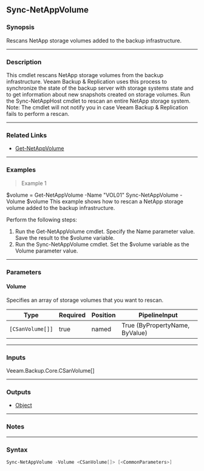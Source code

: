 Sync-NetAppVolume
-----------------

### Synopsis
Rescans NetApp storage volumes added to the backup infrastructure.

---

### Description

This cmdlet rescans NetApp storage volumes from the backup infrastructure.
Veeam Backup & Replication uses this process to synchronize the state of the backup server with storage systems state and to get information about new snapshots created on storage volumes.
Run the Sync-NetAppHost cmdlet to rescan an entire NetApp storage system.
Note: The cmdlet will not notify you in case Veeam Backup & Replication fails to perform a rescan.

---

### Related Links
* [Get-NetAppVolume](Get-NetAppVolume)

---

### Examples
> Example 1

$volume = Get-NetAppVolume -Name "VOL01"
Sync-NetAppVolume -Volume $volume
This example shows how to rescan a NetApp storage volume added to the backup infrastructure.

Perform the following steps:
1. Run the Get-NetAppVolume cmdlet. Specify the Name parameter value. Save the result to the $volume variable.
2. Run the Sync-NetAppVolume cmdlet. Set the $volume variable as the Volume parameter value.

---

### Parameters
#### **Volume**
Specifies an array of storage volumes that you want to rescan.

|Type            |Required|Position|PipelineInput                 |
|----------------|--------|--------|------------------------------|
|`[CSanVolume[]]`|true    |named   |True (ByPropertyName, ByValue)|

---

### Inputs
Veeam.Backup.Core.CSanVolume[]

---

### Outputs
* [Object](https://learn.microsoft.com/en-us/dotnet/api/System.Object)

---

### Notes

---

### Syntax
```PowerShell
Sync-NetAppVolume -Volume <CSanVolume[]> [<CommonParameters>]
```
